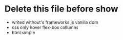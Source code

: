 # Delete this file before show
+ writed without's frameworks js vanilla dom
+ css only hover flex-box collumns
+ html simple
